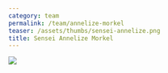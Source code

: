 ```yaml
---
category: team
permalink: /team/annelize-morkel
teaser: /assets/thumbs/sensei-annelize.png
title: Sensei Annelize Morkel
---
```


<img src="/assets/img/sensei-annelize.jpg" />
